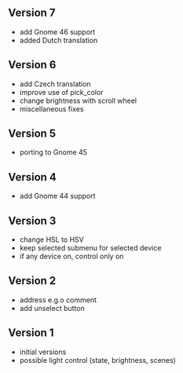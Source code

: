 ## Version 7
 * add Gnome 46 support
 * added Dutch translation
## Version 6
 * add Czech translation
 * improve use of pick_color
 * change brightness with scroll wheel
 * miscellaneous fixes
## Version 5
 * porting to Gnome 45
## Version 4
 * add Gnome 44 support
## Version 3
 * change HSL to HSV
 * keep selected submenu for selected device
 * if any device on, control only on
## Version 2
 * address e.g.o comment
 * add unselect button
## Version 1
 * initial versions
 * possible light control (state, brightness, scenes)
